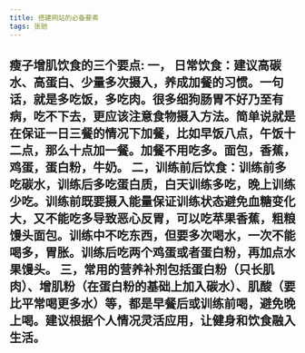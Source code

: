 ```yaml
---
title: 搭建网站的必备要素
tags: 张驰
---
```

瘦子增肌饮食的三个要点:
       一， 日常饮食：建议高碳水、高蛋白、少量多次摄入，养成加餐的习惯。一句话，就是多吃饭，多吃肉。很多细狗肠胃不好乃至有病，吃不下去，更应该注意食物摄入方法。简单说就是在保证一日三餐的情况下加餐，比如早饭八点，午饭十二点，那么十点加一餐。加餐不用吃多。面包，香蕉，鸡蛋，蛋白粉，牛奶。
       二，训练前后饮食：训练前多吃碳水，训练后多吃蛋白质，白天训练多吃，晚上训练少吃。训练前既要摄入能量保证训练状态避免血糖变化大，又不能吃多导致恶心反胃，可以吃苹果香蕉，粗粮馒头面包。训练中不吃东西，但要多次喝水，一次不能喝多，胃胀。训练后吃两个鸡蛋或者蛋白粉，再加点水果馒头。
       三，常用的营养补剂包括蛋白粉（只长肌肉）、增肌粉（在蛋白粉的基础上加入碳水）、肌酸（要比平常喝更多水）等，都是早餐后或训练前喝，避免晚上喝。建议根据个人情况灵活应用，让健身和饮食融入生活。
---
